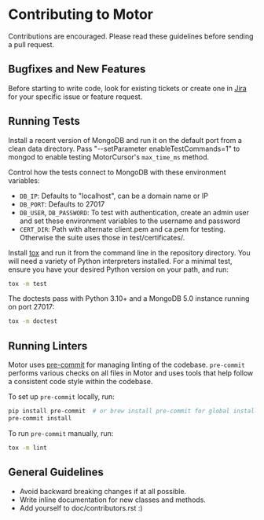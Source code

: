 # Contributing to Motor

Contributions are encouraged. Please read these guidelines before
sending a pull request.

## Bugfixes and New Features

Before starting to write code, look for existing tickets or create one
in [Jira](https://jira.mongodb.org/browse/MOTOR) for your specific issue
or feature request.

## Running Tests

Install a recent version of MongoDB and run it on the default port from
a clean data directory. Pass "--setParameter enableTestCommands=1" to
mongod to enable testing MotorCursor's `max_time_ms` method.

Control how the tests connect to MongoDB with these environment
variables:

- `DB_IP`: Defaults to "localhost", can be a domain name or IP
- `DB_PORT`: Defaults to 27017
- `DB_USER`, `DB_PASSWORD`: To test with authentication, create an
  admin user and set these environment variables to the username and
  password
- `CERT_DIR`: Path with alternate client.pem and ca.pem for testing.
  Otherwise the suite uses those in test/certificates/.

Install [tox](https://testrun.org/tox/) and run it from the command line
in the repository directory. You will need a variety of Python
interpreters installed. For a minimal test, ensure you have your desired
Python version on your path, and run:

```bash
tox -m test
```

The doctests pass with Python 3.10+ and a MongoDB 5.0 instance running on
port 27017:

```bash
tox -m doctest
```

## Running Linters

Motor uses [pre-commit](https://pypi.org/project/pre-commit/) for
managing linting of the codebase. `pre-commit` performs various checks
on all files in Motor and uses tools that help follow a consistent code
style within the codebase.

To set up `pre-commit` locally, run:

```bash
pip install pre-commit  # or brew install pre-commit for global install.
pre-commit install
```
To run `pre-commit` manually, run:

```bash
tox -m lint
```

## General Guidelines

- Avoid backward breaking changes if at all possible.
- Write inline documentation for new classes and methods.
- Add yourself to doc/contributors.rst :)
